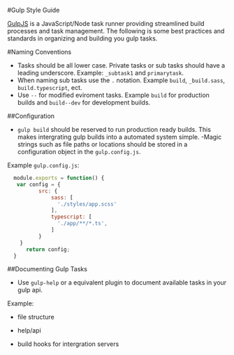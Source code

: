 #Gulp Style Guide

[GulpJS](http://gulpjs.com/) is a JavaScript/Node task runner providing streamlined build processes and task management.
The following is some best practices and standards in organizing and building you gulp tasks.

#Naming Conventions

- Tasks should be all lower case. Private tasks or sub tasks should have a leading underscore. Example: `_subtask1` and `primarytask`. 
- When naming sub tasks use the `.` notation. Example `build`, `_build.sass`, `build.typescript`, ect.
- Use `--` for modified eviroment tasks. Example `build` for production builds and `build--dev` for development builds.

##Configuration
- `gulp build` should be reserved to run production ready builds. This makes intergrating gulp builds into a automated system simple.
-Magic strings such as file paths or locations should be stored in a configuration object in the `gulp.config.js`. 

Example `gulp.config.js`: 
``` javascript
  module.exports = function() {
   var config = {
          src: {
              sass: [
                './styles/app.scss'
              ],
              typescript: [
                './app/**/*.ts',
              ]
          }
   	}
      return config;
  }
```

##Documenting Gulp Tasks
- Use `gulp-help` or a equivalent plugin to document available tasks in your gulp api. 

Example: 


- file structure

- help/api

- build hooks for intergration servers
